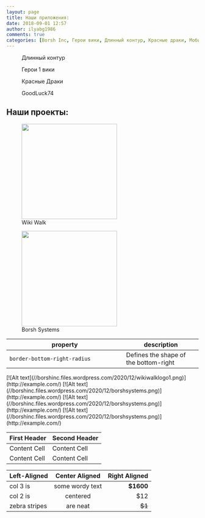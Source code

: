```yaml
---
layout: page
title: Наши приложения:
date: 2018-09-01 12:57
author: ilyabg1986
comments: true
categories: [Borsh Inc, Герои вики, Длинный контур, Красные драки, Мобильные приложения, Разработка, Электроника, Heroes wiki, Wiki Walk]
---
```

<!-- wp:block {"ref":151} /-->

<!-- wp:columns {"verticalAlignment":"center"} -->
<div class="wp-block-columns are-vertically-aligned-center"><!-- wp:column {"verticalAlignment":"center"} -->
<div class="wp-block-column is-vertically-aligned-center"><!-- wp:image {"align":"center","id":142,"sizeSlug":"large","linkDestination":"none"} -->
<div class="wp-block-image"><figure class="aligncenter size-large"><a href="https://play.google.com/store/apps/details?id=com.BorshInc.LongCircuit"><img src="https://borshinc.files.wordpress.com/2020/12/longcircuit.png" alt="" class="wp-image-142" /></a><figcaption>Длинный контур</figcaption></figure></div>
<!-- /wp:image --></div>
<!-- /wp:column -->

<!-- wp:column {"verticalAlignment":"center"} -->
<div class="wp-block-column is-vertically-aligned-center"><!-- wp:image {"align":"center","id":141,"sizeSlug":"large","linkDestination":"none"} -->
<div class="wp-block-image"><figure class="aligncenter size-large"><a href="https://play.google.com/store/apps/details?id=com.BorshInc.Heroeswiki"><img src="https://borshinc.files.wordpress.com/2020/12/heroes1wiki.png" alt="" class="wp-image-141" /></a><figcaption>Герои 1 вики</figcaption></figure></div>
<!-- /wp:image --></div>
<!-- /wp:column -->

<!-- wp:column {"verticalAlignment":"center"} -->
<div class="wp-block-column is-vertically-aligned-center"><!-- wp:image {"align":"center","id":143,"sizeSlug":"large","linkDestination":"none"} -->
<div class="wp-block-image"><figure class="aligncenter size-large"><a href="https://play.google.com/store/apps/details?id=com.RedRaidersgoo.user"><img src="https://borshinc.files.wordpress.com/2020/12/redriders.png" alt="" class="wp-image-143" /></a><figcaption>Красные Драки</figcaption></figure></div>
<!-- /wp:image --></div>
<!-- /wp:column -->

<!-- wp:column {"verticalAlignment":"center"} -->
<div class="wp-block-column is-vertically-aligned-center"><!-- wp:image {"align":"center","id":140,"sizeSlug":"large","linkDestination":"none"} -->
<div class="wp-block-image"><figure class="aligncenter size-large"><a href="https://play.google.com/store/apps/details?id=com.Borsh.GoodLuck74"><img src="https://borshinc.files.wordpress.com/2020/12/goodluck74.png" alt="" class="wp-image-140" /></a><figcaption>GoodLuck74</figcaption></figure></div>
<!-- /wp:image --></div>
<!-- /wp:column --></div>
<!-- /wp:columns -->

<!-- wp:paragraph -->
<p></p>
<!-- /wp:paragraph -->

<!-- wp:heading {"textAlign":"center","fontSize":"medium"} -->
<h2 class="has-text-align-center has-medium-font-size">Наши проекты:</h2>
<!-- /wp:heading -->

<!-- wp:columns {"verticalAlignment":"center"} -->
<div class="wp-block-columns are-vertically-aligned-center"><!-- wp:column {"verticalAlignment":"center"} -->
<div class="wp-block-column is-vertically-aligned-center"><!-- wp:image {"align":"center","id":154,"width":250,"height":250,"sizeSlug":"large","linkDestination":"none"} -->
<div class="wp-block-image"><figure class="aligncenter size-large is-resized"><a href="https://walkwiki.wordpress.com/"><img src="https://borshinc.files.wordpress.com/2020/12/wikiwalklogo1.png" alt="" class="wp-image-154" width="250" height="250" /></a><figcaption>Wiki Walk</figcaption></figure></div>
<!-- /wp:image --></div>
<!-- /wp:column -->

<!-- wp:column {"verticalAlignment":"center"} -->
<div class="wp-block-column is-vertically-aligned-center"><!-- wp:image {"align":"center","id":153,"width":250,"height":250,"sizeSlug":"large","linkDestination":"none"} -->
<div class="wp-block-image"><figure class="aligncenter size-large is-resized"><img src="https://borshinc.files.wordpress.com/2020/12/borshsystems.png" alt="" class="wp-image-153" width="250" height="250" /><figcaption>Borsh Systems</figcaption></figure></div>
<!-- /wp:image --></div>
<!-- /wp:column --></div>
<!-- /wp:columns -->

<!-- wp:paragraph -->
<p></p>
<!-- /wp:paragraph -->
<div class="foo">

| <div style="width:290px">property</div> | description                           |
| --------------------------------------- | ------------------------------------- |
| `border-bottom-right-radius`            | Defines the shape of the bottom-right |

</div>
[![Alt text](//borshinc.files.wordpress.com/2020/12/wikiwalklogo1.png)](http://example.com/)
[![Alt text](//borshinc.files.wordpress.com/2020/12/borshsystems.png)](http://example.com/)
[![Alt text](//borshinc.files.wordpress.com/2020/12/borshsystems.png)](http://example.com/)
[![Alt text](//borshinc.files.wordpress.com/2020/12/borshsystems.png)](http://example.com/)

First Header  | Second Header
------------- | -------------
Content Cell  | Content Cell
Content Cell  | Content Cell

| Left-Aligned  | Center Aligned  | Right Aligned |
|:------------- |:---------------:| -------------:|
| col 3 is      | some wordy text |     **$1600** |
| col 2 is      | centered        |         $12   |
| zebra stripes | are neat        |        ~~$1~~ |
<!-- wp:paragraph -->
<p></p>
<!-- /wp:paragraph -->
